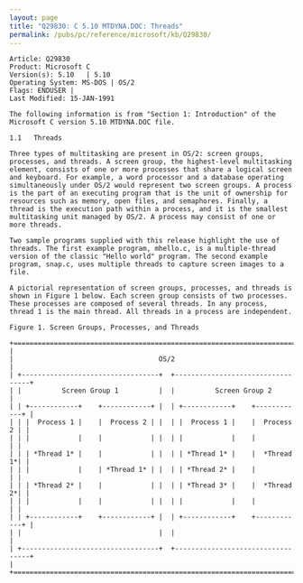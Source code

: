 ```yaml
---
layout: page
title: "Q29830: C 5.10 MTDYNA.DOC: Threads"
permalink: /pubs/pc/reference/microsoft/kb/Q29830/
---
```


	Article: Q29830
	Product: Microsoft C
	Version(s): 5.10   | 5.10
	Operating System: MS-DOS | OS/2
	Flags: ENDUSER |
	Last Modified: 15-JAN-1991
	
	The following information is from "Section 1: Introduction" of the
	Microsoft C version 5.10 MTDYNA.DOC file.
	
	1.1   Threads
	
	Three types of multitasking are present in OS/2: screen groups,
	processes, and threads. A screen group, the highest-level multitasking
	element, consists of one or more processes that share a logical screen
	and keyboard. For example, a word processor and a database operating
	simultaneously under OS/2 would represent two screen groups. A process
	is the part of an executing program that is the unit of ownership for
	resources such as memory, open files, and semaphores. Finally, a
	thread is the execution path within a process, and it is the smallest
	multitasking unit managed by OS/2. A process may consist of one or
	more threads.
	
	Two sample programs supplied with this release highlight the use of
	threads. The first example program, mhello.c, is a multiple-thread
	version of the classic "Hello world" program. The second example
	program, snap.c, uses multiple threads to capture screen images to a
	file.
	
	A pictorial representation of screen groups, processes, and threads is
	shown in Figure 1 below. Each screen group consists of two processes.
	These processes are composed of several threads. In any process,
	thread 1 is the main thread. All threads in a process are independent.
	
	Figure 1. Screen Groups, Processes, and Threads
	
	+============================================================================
	|
	|                                    OS/2
	|
	| +----------------------------------+  +----------------------------------+
	| |          Screen Group 1          |  |          Screen Group 2          |
	| | +------------+    +------------+ |  | +------------+    +------------+ |
	| | |  Process 1 |    |  Process 2 | |  | |  Process 1 |    |  Process 2 | |
	| | |            |    |            | |  | |            |    |            | |
	| | | *Thread 1* |    |            | |  | | *Thread 1* |    |  *Thread 1*| |
	| | |            |    | *Thread 1* | |  | | *Thread 2* |    |            | |
	| | | *Thread 2* |    |            | |  | | *Thread 3* |    |  *Thread 2*| |
	| | |            |    |            | |  | |            |    |            | |
	| | +------------+    +------------+ |  | +------------+    +------------+ |
	| |                                  |  |                                  |
	| +----------------------------------+  +----------------------------------+
	|
	+============================================================================
